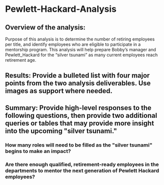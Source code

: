 # Pewlett-Hackard-Analysis

## Overview of the analysis: 
Purpose of this analysis is to determine the number of retiring employees per title, and identify employees who are eligible to participate in a mentorship program. This analysis will help prepare Bobby’s manager and Pewlett_Hackard for the “silver tsunami” as many current employees reach retirement age.

## Results: Provide a bulleted list with four major points from the two analysis deliverables. Use images as support where needed.
## Summary: Provide high-level responses to the following questions, then provide two additional queries or tables that may provide more insight into the upcoming "silver tsunami."
### How many roles will need to be filled as the "silver tsunami" begins to make an impact?
### Are there enough qualified, retirement-ready employees in the departments to mentor the next generation of Pewlett Hackard employees?
